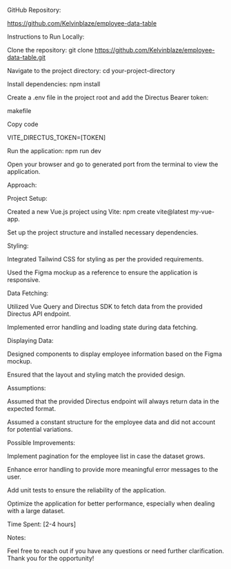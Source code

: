 GitHub Repository:

https://github.com/Kelvinblaze/employee-data-table

Instructions to Run Locally:

Clone the repository: git clone https://github.com/Kelvinblaze/employee-data-table.git

Navigate to the project directory: cd your-project-directory

Install dependencies: npm install

Create a .env file in the project root and add the Directus Bearer token:

makefile

Copy code

VITE_DIRECTUS_TOKEN=[TOKEN]

Run the application: npm run dev

Open your browser and go to generated port from the terminal to view the application.

Approach:

Project Setup:

Created a new Vue.js project using Vite: npm create vite@latest my-vue-app.

Set up the project structure and installed necessary dependencies.

Styling:

Integrated Tailwind CSS for styling as per the provided requirements.

Used the Figma mockup as a reference to ensure the application is responsive.

Data Fetching:

Utilized Vue Query and Directus SDK to fetch data from the provided Directus API endpoint.

Implemented error handling and loading state during data fetching.

Displaying Data:

Designed components to display employee information based on the Figma mockup.

Ensured that the layout and styling match the provided design.

Assumptions:

Assumed that the provided Directus endpoint will always return data in the expected format.

Assumed a constant structure for the employee data and did not account for potential variations.

Possible Improvements:

Implement pagination for the employee list in case the dataset grows.

Enhance error handling to provide more meaningful error messages to the user.

Add unit tests to ensure the reliability of the application.

Optimize the application for better performance, especially when dealing with a large dataset.

Time Spent: [2-4 hours]

Notes:

Feel free to reach out if you have any questions or need further clarification. Thank you for the opportunity!